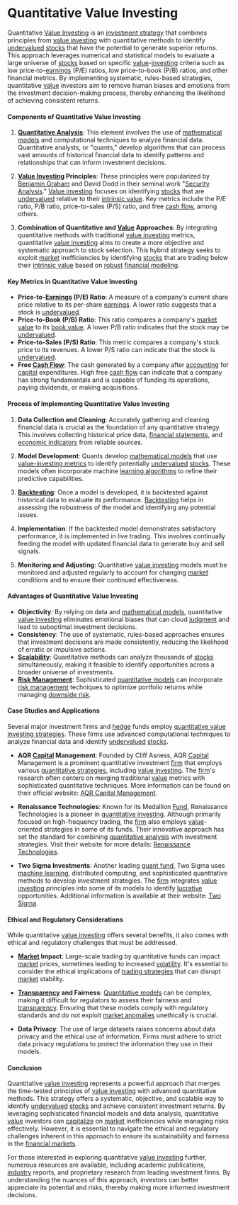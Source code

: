 # Quantitative Value Investing

Quantitative [Value Investing](../v/value_investing.md) is an [investment strategy](../i/investment_strategy.md) that combines principles from [value investing](../v/value_investing.md) with quantitative methods to identify [undervalued](../u/undervalued.md) [stocks](../s/stock.md) that have the potential to generate superior returns. This approach leverages numerical and statistical models to evaluate a large universe of [stocks](../s/stock.md) based on specific [value](../v/value.md)-[investing](../i/investing.md) criteria such as low price-to-[earnings](../e/earnings.md) (P/E) ratios, low price-to-book (P/B) ratios, and other financial metrics. By implementing systematic, rules-based strategies, quantitative [value](../v/value.md) investors aim to remove human biases and emotions from the investment decision-making process, thereby enhancing the likelihood of achieving consistent returns.

#### Components of Quantitative Value Investing

1. **[Quantitative Analysis](../q/quantitative_analysis.md)**: This element involves the use of [mathematical models](../m/mathematical_models_in_trading.md) and computational techniques to analyze financial data. Quantitative analysts, or "quants," develop algorithms that can process vast amounts of historical financial data to identify patterns and relationships that can inform investment decisions.

2. **[Value Investing](../v/value_investing.md) Principles**: These principles were popularized by [Benjamin Graham](../b/benjamin_graham.md) and David Dodd in their seminal work "[Security Analysis](../s/security_analysis.md)." [Value investing](../v/value_investing.md) focuses on identifying [stocks](../s/stock.md) that are [undervalued](../u/undervalued.md) relative to their [intrinsic value](../i/intrinsic_value.md). Key metrics include the P/E ratio, P/B ratio, price-to-sales (P/S) ratio, and free [cash flow](../c/cash_flow.md), among others.

3. **Combination of Quantitative and [Value](../v/value.md) Approaches**: By integrating quantitative methods with traditional [value investing](../v/value_investing.md) metrics, quantitative [value investing](../v/value_investing.md) aims to create a more objective and systematic approach to stock selection. This hybrid strategy seeks to exploit [market](../m/market.md) inefficiencies by identifying [stocks](../s/stock.md) that are trading below their [intrinsic value](../i/intrinsic_value.md) based on [robust](../r/robust.md) [financial modeling](../f/financial_modeling.md).

#### Key Metrics in Quantitative Value Investing

- **Price-to-[Earnings](../e/earnings.md) (P/E) Ratio**: A measure of a company's current share price relative to its per-share [earnings](../e/earnings.md). A lower ratio suggests that a stock is [undervalued](../u/undervalued.md).
- **Price-to-Book (P/B) Ratio**: This ratio compares a company's [market value](../m/market_value.md) to its [book value](../b/book_value.md). A lower P/B ratio indicates that the stock may be [undervalued](../u/undervalued.md).
- **Price-to-Sales (P/S) Ratio**: This metric compares a company's stock price to its revenues. A lower P/S ratio can indicate that the stock is [undervalued](../u/undervalued.md).
- **Free [Cash Flow](../c/cash_flow.md)**: The cash generated by a company after [accounting](../a/accounting.md) for [capital](../c/capital.md) expenditures. High free [cash flow](../c/cash_flow.md) can indicate that a company has strong fundamentals and is capable of funding its operations, paying dividends, or making acquisitions.
  
#### Process of Implementing Quantitative Value Investing

1. **Data Collection and Cleaning**: Accurately gathering and cleaning financial data is crucial as the foundation of any quantitative strategy. This involves collecting historical price data, [financial statements](../f/financial_statements.md), and [economic indicators](../e/economic_indicators.md) from reliable sources.
  
2. **Model Development**: Quants develop [mathematical models](../m/mathematical_models_in_trading.md) that use [value-investing metrics](../v/value-investing_metrics.md) to identify potentially [undervalued](../u/undervalued.md) [stocks](../s/stock.md). These models often incorporate machine [learning algorithms](../l/learning_algorithms_in_trading.md) to refine their predictive capabilities.

3. **[Backtesting](../b/backtesting.md)**: Once a model is developed, it is backtested against historical data to evaluate its performance. [Backtesting](../b/backtesting.md) helps in assessing the robustness of the model and identifying any potential issues.

4. **Implementation**: If the backtested model demonstrates satisfactory performance, it is implemented in live trading. This involves continually feeding the model with updated financial data to generate buy and sell signals.

5. **Monitoring and Adjusting**: Quantitative [value investing](../v/value_investing.md) models must be monitored and adjusted regularly to account for changing [market](../m/market.md) conditions and to ensure their continued effectiveness.

#### Advantages of Quantitative Value Investing

- **Objectivity**: By relying on data and [mathematical models](../m/mathematical_models_in_trading.md), quantitative [value investing](../v/value_investing.md) eliminates emotional biases that can cloud [judgment](../j/judgment.md) and lead to suboptimal investment decisions.
- **Consistency**: The use of systematic, rules-based approaches ensures that investment decisions are made consistently, reducing the likelihood of erratic or impulsive actions.
- **[Scalability](../s/scalability.md)**: Quantitative methods can analyze thousands of [stocks](../s/stock.md) simultaneously, making it feasible to identify opportunities across a broader universe of investments.
- **[Risk Management](../r/risk_management.md)**: Sophisticated [quantitative models](../q/quantitative_models.md) can incorporate [risk management](../r/risk_management.md) techniques to optimize portfolio returns while managing [downside risk](../d/downside_risk.md).

#### Case Studies and Applications

Several major investment firms and [hedge](../h/hedge.md) funds employ [quantitative value investing strategies](../q/quantitative_value_investing_strategies.md). These firms use advanced computational techniques to analyze financial data and identify [undervalued](../u/undervalued.md) [stocks](../s/stock.md).

- **AQR [Capital](../c/capital.md) Management**: Founded by Cliff Asness, AQR [Capital](../c/capital.md) Management is a prominent quantitative investment [firm](../f/firm.md) that employs various [quantitative strategies](../q/quantitative_strategies_in_trading.md), including [value investing](../v/value_investing.md). The [firm](../f/firm.md)'s research often centers on merging traditional [value](../v/value.md) metrics with sophisticated quantitative techniques. More information can be found on their official website: [AQR Capital Management](https://www.aqr.com).

- **Renaissance Technologies**: Known for its Medallion [Fund](../f/fund.md), Renaissance Technologies is a pioneer in [quantitative investing](../q/quantitative_investing.md). Although primarily focused on high-frequency trading, the [firm](../f/firm.md) also employs [value](../v/value.md)-oriented strategies in some of its funds. Their innovative approach has set the standard for combining [quantitative analysis](../q/quantitative_analysis.md) with investment strategies. Visit their website for more details: [Renaissance Technologies](https://www.rentec.com).

- **Two Sigma Investments**: Another leading [quant fund](../q/quant_fund.md), Two Sigma uses [machine learning](../m/machine_learning.md), distributed computing, and sophisticated quantitative methods to develop investment strategies. The [firm](../f/firm.md) integrates [value investing](../v/value_investing.md) principles into some of its models to identify [lucrative](../l/lucrative.md) opportunities. Additional information is available at their website: [Two Sigma](https://www.twosigma.com).

#### Ethical and Regulatory Considerations

While quantitative [value investing](../v/value_investing.md) offers several benefits, it also comes with ethical and regulatory challenges that must be addressed.

- **[Market](../m/market.md) Impact**: Large-scale trading by quantitative funds can impact [market](../m/market.md) prices, sometimes leading to increased [volatility](../v/volatility.md). It's essential to consider the ethical implications of [trading strategies](../t/trading_strategies.md) that can disrupt [market](../m/market.md) stability.

- **[Transparency](../t/transparency.md) and Fairness**: [Quantitative models](../q/quantitative_models.md) can be complex, making it difficult for regulators to assess their fairness and [transparency](../t/transparency.md). Ensuring that these models comply with regulatory standards and do not exploit [market anomalies](../m/market_anomalies.md) unethically is crucial.

- **Data Privacy**: The use of large datasets raises concerns about data privacy and the ethical use of information. Firms must adhere to strict data privacy regulations to protect the information they use in their models.

#### Conclusion

Quantitative [value investing](../v/value_investing.md) represents a powerful approach that merges the time-tested principles of [value investing](../v/value_investing.md) with advanced quantitative methods. This strategy offers a systematic, objective, and scalable way to identify [undervalued](../u/undervalued.md) [stocks](../s/stock.md) and achieve consistent investment returns. By leveraging sophisticated financial models and data analysis, quantitative [value](../v/value.md) investors can [capitalize](../c/capitalize.md) on [market](../m/market.md) inefficiencies while managing risks effectively. However, it is essential to navigate the ethical and regulatory challenges inherent in this approach to ensure its sustainability and fairness in the [financial markets](../f/financial_market.md).

For those interested in exploring quantitative [value investing](../v/value_investing.md) further, numerous resources are available, including academic publications, [industry](../i/industry.md) reports, and proprietary research from leading investment firms. By understanding the nuances of this approach, investors can better appreciate its potential and risks, thereby making more informed investment decisions.